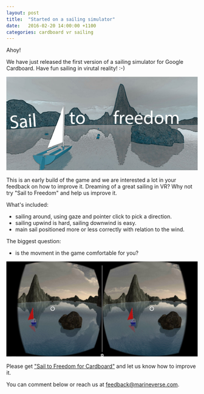 ```yaml
---
layout: post
title:  "Started on a sailing simulator"
date:   2016-02-20 14:00:00 +1100
categories: cardboard vr sailing
---
```


Ahoy!

We have just released the first version of a sailing simulator for Google Cardboard. Have fun sailing in virutal reality! :-)

<!--more-->

![Sail to Freedom](/assets/SailAroundBanertxt.jpg)

This is an early build of the game and we are interested a lot in your feedback on how to improve it. Dreaming of a great sailing in VR? Why not try "Sail to Freedom" and help us improve it.

What's included:

- sailing around, using gaze and pointer click to pick a direction.
- sailing upwind is hard, sailing downwind is easy.
- main sail positioned more or less correctly with relation to the wind.

The biggest question:

- is the movment in the game comfortable for you?

![Sail to Freedom screenshot](/assets/sailtofreedomscreen.jpg)

Please get ["Sail to Freedom for Cardboard"](https://play.google.com/store/apps/details?id=com.marineverse.sailtofreedom) and let us know how to improve it.

You can comment below or reach us at feedback@marineverse.com.